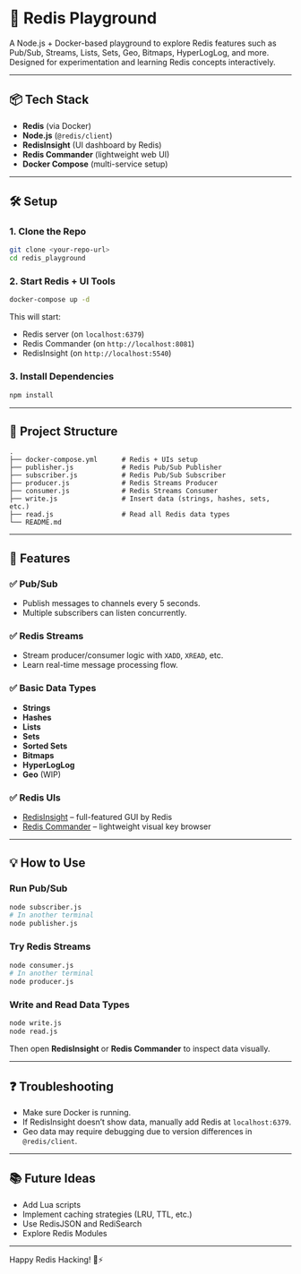 
# 🚀 Redis Playground

A Node.js + Docker-based playground to explore Redis features such as Pub/Sub, Streams, Lists, Sets, Geo, Bitmaps, HyperLogLog, and more. Designed for experimentation and learning Redis concepts interactively.

---

## 📦 Tech Stack

- **Redis** (via Docker)
- **Node.js** (`@redis/client`)
- **RedisInsight** (UI dashboard by Redis)
- **Redis Commander** (lightweight web UI)
- **Docker Compose** (multi-service setup)

---

## 🛠️ Setup

### 1. Clone the Repo

```bash
git clone <your-repo-url>
cd redis_playground
```

### 2. Start Redis + UI Tools

```bash
docker-compose up -d
```

This will start:

- Redis server (on `localhost:6379`)
- Redis Commander (on `http://localhost:8081`)
- RedisInsight (on `http://localhost:5540`)

### 3. Install Dependencies

```bash
npm install
```

---

## 🔧 Project Structure

```
.
├── docker-compose.yml      # Redis + UIs setup
├── publisher.js            # Redis Pub/Sub Publisher
├── subscriber.js           # Redis Pub/Sub Subscriber
├── producer.js             # Redis Streams Producer
├── consumer.js             # Redis Streams Consumer
├── write.js                # Insert data (strings, hashes, sets, etc.)
├── read.js                 # Read all Redis data types
└── README.md
```

---

## 🧪 Features

### ✅ Pub/Sub

- Publish messages to channels every 5 seconds.
- Multiple subscribers can listen concurrently.

### ✅ Redis Streams

- Stream producer/consumer logic with `XADD`, `XREAD`, etc.
- Learn real-time message processing flow.

### ✅ Basic Data Types

- **Strings**
- **Hashes**
- **Lists**
- **Sets**
- **Sorted Sets**
- **Bitmaps**
- **HyperLogLog**
- **Geo** (WIP)

### ✅ Redis UIs

- [RedisInsight](http://localhost:8001) – full-featured GUI by Redis
- [Redis Commander](http://localhost:8081) – lightweight visual key browser

---

## 💡 How to Use

### Run Pub/Sub

```bash
node subscriber.js
# In another terminal
node publisher.js
```

### Try Redis Streams

```bash
node consumer.js
# In another terminal
node producer.js
```

### Write and Read Data Types

```bash
node write.js
node read.js
```

Then open **RedisInsight** or **Redis Commander** to inspect data visually.

---

## ❓ Troubleshooting

- Make sure Docker is running.
- If RedisInsight doesn’t show data, manually add Redis at `localhost:6379`.
- Geo data may require debugging due to version differences in `@redis/client`.

---

## 📚 Future Ideas

- Add Lua scripts
- Implement caching strategies (LRU, TTL, etc.)
- Use RedisJSON and RediSearch
- Explore Redis Modules

---

Happy Redis Hacking! 🧠⚡
